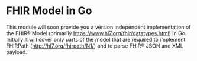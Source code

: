 # FHIR Model in Go
This module will soon provide you a version independent implementation
of the FHIR® Model (primarily https://www.hl7.org/fhir/datatypes.html)
in Go. Initially it will cover only parts of the model that are required
to implement FHIRPath (http://hl7.org/fhirpath/N1/) and to parse FHIR®
JSON and XML payload.
